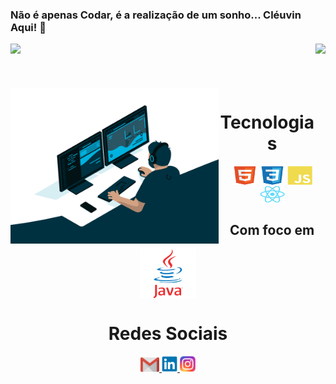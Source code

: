 ### Não é apenas Codar, é a realização de um sonho... Cléuvin Aqui! 👋

<div>
  
  <img  height="150em" src="https://github-readme-stats.vercel.app/api?username=Cleuvin-dev&show_icons=true&theme=transparent&include_all_commits=true&count_private=true"/>
  <img align="right" height="130em" src="https://github-readme-stats.vercel.app/api/top-langs/?username=Cleuvin-dev&layout=compact&langs_count=16&theme=transparent"/>
</div>
<br>


<br>

<div  align="center"> 
  <div style="display: inline_block"><br>
    <img align="left" height="250" alt="coding-time" src="code.gif">
    <h1 align="center">Tecnologias</h1>
    <img align="center" height="30" width="40" alt="html-icon" src="https://raw.githubusercontent.com/devicons/devicon/master/icons/html5/html5-original.svg">
    <img align="center" height="30" width="40" alt="css-icon" src="https://raw.githubusercontent.com/devicons/devicon/master/icons/css3/css3-original.svg">
    <img align="center" height="30" width="40" alt="js-icon"  src="https://raw.githubusercontent.com/devicons/devicon/master/icons/javascript/javascript-plain.svg">
    <img align="center" height="30" width="40" alt="react-icon" src="https://raw.githubusercontent.com/devicons/devicon/master/icons/react/react-original.svg">
   <!-- <img align="center" height="30" width="40" alt="Csharp-icon" src="https://github.com/devicons/devicon/blob/master/icons/csharp/csharp-original.svg"> -->
    <h2>Com foco em </h2>
    <img align="center" height="80" width="90" alt="Java-icon" src="https://github.com/devicons/devicon/blob/master/icons/java/java-original-wordmark.svg">
   </div>

<div>
     <h1 align="center">Redes Sociais</h1>
    <a href = "mailto: cleuvin.dev@gmail.com">
      <img width="30" src="gmail.svg">
    </a>
    <a href = "https://www.linkedin.com/in/cleuvin/">
      <img width="25" src="https://github.com/devicons/devicon/blob/master/icons/linkedin/linkedin-original.svg">
    </a>
     <a href = "https://www.instagram.com/cleuvin7/">
      <img width="25" src="instagram.png">
    </a>
</div>
    
